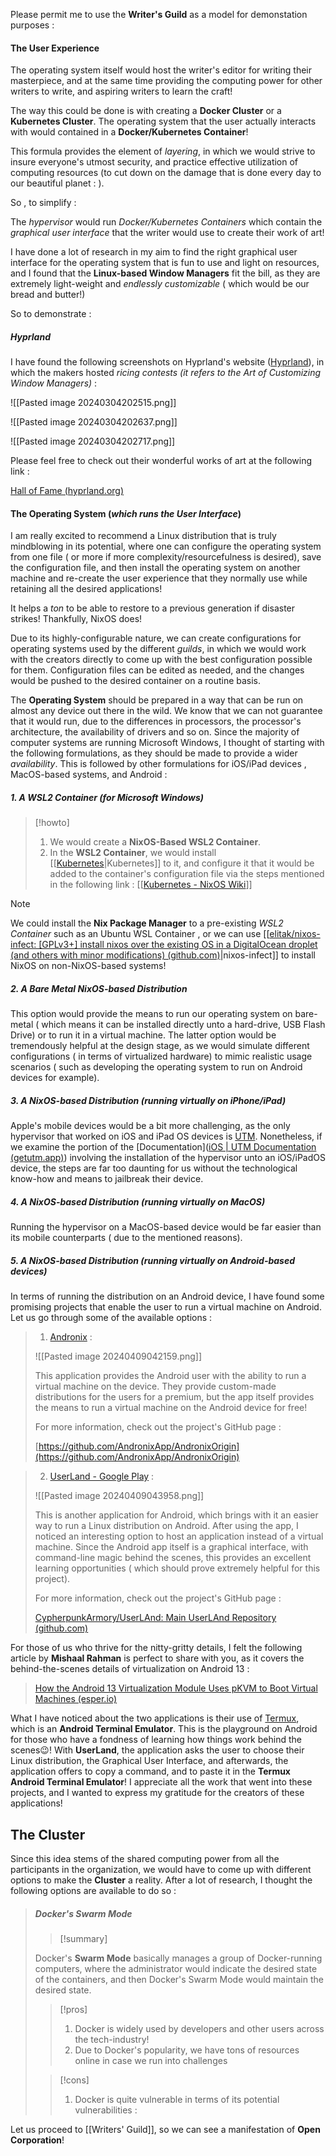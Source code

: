 


Please permit me to use the **Writer's Guild** as a model for demonstation purposes :



#### The User Experience 


The operating system itself would host the writer's editor for writing their masterpiece,  and at the same time providing the computing power for other writers to write, and aspiring writers to learn the craft!


The way this could be done is with creating a **Docker Cluster** or a **Kubernetes Cluster**. The operating system that the user actually interacts with would contained in a **Docker/Kubernetes Container**!

This formula provides the element of *layering*, in which we would strive to insure everyone's utmost security, and practice effective utilization of computing resources (to cut down on the damage that is done every day to our beautiful planet : ). 

So , to simplify : 


The *hypervisor*  would run *Docker/Kubernetes Containers* which contain the *graphical user interface* that the writer would use to create their work of art!


I have done a lot of research in my aim to find the right graphical user interface for the operating system that is fun to use and light on resources, and I found that the **Linux-based Window Managers** fit the bill, as they are extremely light-weight and *endlessly customizable* ( which would be our bread and butter!)




So to demonstrate : 



##### Hyprland 


I have found the following screenshots on Hyprland's website ([Hyprland](https://hyprland.org/)), in which the makers hosted *ricing contests (it refers to the Art of Customizing Window Managers)* : 


![[Pasted image 20240304202515.png]]



![[Pasted image 20240304202637.png]]



![[Pasted image 20240304202717.png]]



Please feel free to check out their wonderful works of art at the following link : 


[Hall of Fame (hyprland.org)](https://hyprland.org/hall_of_fame/)



#### The Operating System (*which runs the User Interface*)



I am really excited to recommend a Linux distribution that is truly mindblowing in its potential, where one can configure the operating system from one file ( or more if more complexity/resourcefulness is desired), save the configuration file, and then install the operating system on another machine and re-create the user experience that they normally use while retaining all the desired applications! 


It helps a *ton* to be able to restore to a previous generation if disaster strikes! Thankfully, NixOS does!


Due to its highly-configurable nature, we can create configurations for operating systems used by the different *guilds*, in which we would work with the creators directly to come up with the best configuration possible for them. Configuration files can be edited as needed, and the changes would be pushed to the desired container on a routine basis. 


The **Operating System** should be prepared in a way that can be run on almost any device out there in the wild. We know that we can not guarantee that it would run, due to the differences in processors, the processor's architecture, the availability of drivers and so on. Since the majority of computer systems are running Microsoft Windows, I thought of starting with the following formulations, as they should be made to provide a wider *availability*. This is followed by other formulations for iOS/iPad devices , MacOS-based systems,  and Android : 

##### 1. A WSL2 Container (for **Microsoft Windows**)

>[!howto]
>
>1. We would create a **NixOS-Based WSL2 Container**. 
>2. In the **WSL2 Container**, we would install [[[Kubernetes](https://kubernetes.io/)|Kubernetes]] to it, and configure it that it would be added to the container's configuration file via the steps mentioned in the following link : 
>   [[[Kubernetes - NixOS Wiki](https://nixos.wiki/wiki/Kubernetes)]]

>[!note]
>
>We could install the **Nix Package Manager** to a pre-existing *WSL2 Container* such as an Ubuntu WSL Container , or we can use [[[elitak/nixos-infect: [GPLv3+] install nixos over the existing OS in a DigitalOcean droplet (and others with minor modifications) (github.com)](https://github.com/elitak/nixos-infect)|nixos-infect]] to install NixOS on non-NixOS-based systems! 

##### 2. A Bare Metal NixOS-based Distribution


This option would provide the means to run our operating system on bare-metal ( which means it can be installed directly unto a hard-drive, USB Flash Drive) or to run it in a virtual machine. The latter option would be tremendously helpful at the design stage, as we would simulate different configurations ( in terms of virtualized hardware) to mimic realistic usage scenarios ( such as developing the operating system to run on Android devices for example). 

##### 3. A NixOS-based Distribution (running virtually on iPhone/iPad)


Apple's mobile devices would be a bit more challenging, as the only hypervisor that worked on iOS and iPad OS devices is [UTM](https://getutm.app/). Nonetheless,  if we examine the portion of the [Documentation]([iOS | UTM Documentation (getutm.app)](https://docs.getutm.app/installation/ios/)) involving the installation of the hypervisor unto an iOS/iPadOS device, the steps are far too daunting for us without the technological know-how and means to jailbreak their device.


##### 4. A NixOS-based Distribution (running virtually on MacOS)


Running the hypervisor on a MacOS-based device would be far easier than its mobile counterparts ( due to the mentioned reasons). 


##### 5. A NixOS-based Distribution (running virtually on Android-based devices)


In terms of running the distribution on an Android device, I have found some promising projects that enable the user to run a virtual machine on Android. Let us go through some of the available options :


  >
>1.  [Andronix](https://andronix.app/)  :
>   
>   
>   ![[Pasted image 20240409042159.png]]
 >  
>This application provides the Android user with the ability to run a virtual machine on the device. They provide custom-made distributions for the users for a premium, but the app itself provides the means to run a virtual machine on the Android device for free!
>
>For more information, check out the project's GitHub page : 
>
>[https://github.com/AndronixApp/AndronixOrigin](https://github.com/AndronixApp/AndronixOrigin)
 >
 >



>2.  [UserLand - Google Play](https://play.google.com/store/apps/details?id=tech.ula&pcampaignid=web_share)  :
>   
>   ![[Pasted image 20240409043958.png]]
 >  
>This is another application for Android, which brings with it an easier way to run a Linux distribution on Android. After using the app, I noticed an interesting option to host an application instead of a virtual machine. Since the Android app itself is a graphical interface, with command-line magic behind the scenes, this provides an excellent learning opportunities ( which should prove extremely helpful for this project).   
>
>For more information, check out the project's GitHub page : 
>
>[CypherpunkArmory/UserLAnd: Main UserLAnd Repository (github.com)](https://github.com/CypherpunkArmory/UserLAnd?tab=readme-ov-file)
 >
 >


For those of us who thrive for the nitty-gritty details, I felt the following article by **Mishaal Rahman** is perfect to share with you, as it covers the behind-the-scenes details of virtualization on Android 13 : 

>[How the Android 13 Virtualization Module Uses pKVM to Boot Virtual Machines (esper.io)](https://www.esper.io/blog/android-dessert-bites-5-virtualization-in-android-13-351789)


What I have noticed about the two applications is their use of [Termux](https://termux.dev/en/), which is an **Android Terminal Emulator**. This is the playground on Android for those who have a fondness of learning how things work behind the scenes😉! With **UserLand**, the application asks the user to choose their Linux distribution, the Graphical User Interface, and afterwards, the application offers to copy a command, and to paste it in the **Termux Android Terminal Emulator**! I appreciate all the work that went into these projects, and I wanted to express my gratitude for the creators of these applications!


## The Cluster


Since this idea stems of the shared computing power from all the participants in the organization, we would have to come up with different options to make the **Cluster** a reality. After a lot of research, I thought the following options are available to do so : 


>
>##### Docker's Swarm Mode 
>
>> [!summary] 
>  
>  Docker's **Swarm Mode** basically manages a group of Docker-running computers, where the administrator would indicate the desired state of the containers, and then Docker's Swarm Mode would maintain the desired state. 
>
>>[!pros]
>>
>>1. Docker is widely used by developers and other users across the tech-industry!
>>2. Due to Docker's popularity, we have tons of resources online in case we run into challenges    
>
>
>>[!cons]
>>
>>1. Docker is quite vulnerable in terms of its potential vulnerabilities :
>>  
 































Let us proceed to [[Writers' Guild]], so we can see a manifestation of **Open Corporation**! 






